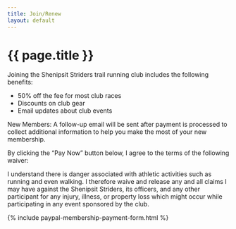 ```yaml
---
title: Join/Renew
layout: default
---
```


# {{ page.title }}

Joining the Shenipsit Striders trail running club includes the following benefits:
* 50% off the fee for most club races
* Discounts on club gear
* Email updates about club events

New Members: A follow-up email will be sent after payment is processed to collect additional information to help you make the most of your new membership.

By clicking the “Pay Now” button below, I agree to the terms of the following waiver:

<p class="text-dark bg-warning">I understand there is danger associated with athletic activities such as running and even walking. I therefore waive and
    release any and all claims I may have against the Shenipsit Striders, its officers, and any other participant for any
    injury, illness, or property loss which might occur while participating in any event sponsored by the club.</p>

{% include paypal-membership-payment-form.html %}